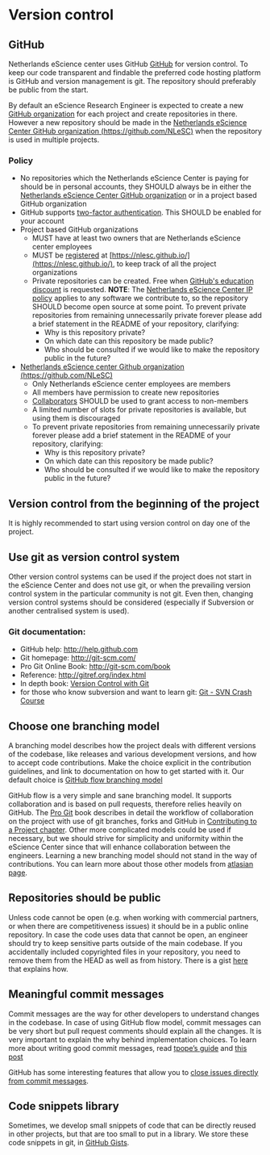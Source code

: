 # Version control

## GitHub

Netherlands eScience center uses GitHub [GitHub](https://www.github.com) for version control.
To keep our code transparent and findable the preferred code hosting platform is
GitHub and version management is git. The repository should preferably be public
from the start.

By default an eScience Research Engineer is expected to create a new [GitHub
organization](https://help.github.com/articles/creating-a-new-organization-account/)
for each project and create repositories in there.
However a new repository should be made in the [Netherlands eScience Center
GitHub organization (https://github.com/NLeSC)](https://github.com/NLeSC) when
the repository is used in multiple projects.

### Policy

* No repositories which the Netherlands eScience Center is paying for should be in
personal accounts, they SHOULD always be in either the [Netherlands eScience
Center GitHub organization](https://github.com/NLeSC) or in a project based
GitHub organization
* GitHub supports [two-factor
authentication](https://help.github.com/articles/about-two-factor-authentication/).
This SHOULD be enabled for your account
* Project based GitHub organizations
  * MUST have at least two owners that are Netherlands eScience center employees
  * MUST be [registered](https://github.com/NLeSC/nlesc.github.io#adding-an-github-organization) at [https://nlesc.github.io/](https://nlesc.github.io/), to keep track of all the project organizations
  * Private repositories can be created. Free when [GitHub's education discount](https://education.github.com/) is requested. **NOTE**: The [Netherlands eScience Center IP policy](https://www.esciencecenter.nl/nlesc_ip_policy_2017.pdf) applies to any software we contribute to, so the repository SHOULD become open source at some point. To prevent private repositories from remaining unnecessarily private forever please add a brief statement in the README of your repository, clarifying:
    * Why is this repository private?
    * On which date can this repository be made public?
    * Who should be consulted if we would like to make the repository public in the future?
* [Netherlands eScience center Github organization (https://github.com/NLeSC)](https://github.com/NLeSC)
  * Only Netherlands eScience center employees are members
  * All members have permission to create new repositories
  * [Collaborators](https://help.github.com/articles/inviting-collaborators-to-a-personal-repository/) SHOULD be used to grant access to non-members
  * A limited number of slots for private repositories is available, but using them is discouraged
  * To prevent private repositories from remaining unnecessarily private forever please add a brief statement in the README of your repository, clarifying:
    * Why is this repository private?
    * On which date can this repository be made public?
    * Who should be consulted if we would like to make the repository public in the future?

## Version control from the beginning of the project

It is highly recommended to start using version control on day one of the project.

## Use git as version control system

Other version control systems can be used if the project does not start in the
eScience Center and does not use git, or when the prevailing version control
system in the particular community is not git. Even then, changing version
control systems should be considered (especially if Subversion or another
centralised system is used).

### Git documentation:

* GitHub help: http://help.github.com
* Git homepage: http://git-scm.com/
* Pro Git Online Book: http://git-scm.com/book
* Reference: http://gitref.org/index.html
* In depth book: [Version Control with Git](http://www.amazon.com/Version-Control-Git-collaborative-development/dp/1449316387/ref=sr_1_1?ie=UTF8&qid=1347950111&sr=8-1&keywords=git)
* for those who know subversion and want to learn git: [Git - SVN Crash
Course](http://git-scm.com/course/svn.html)

## Choose one branching model

A branching model describes how the project deals with different versions of the codebase, like releases and various development versions, and how to accept code contributions.
Make the choice explicit in the contribution guidelines, and link to documentation on how to get started with it.
Our default choice is [GitHub flow branching model](https://guides.github.com/introduction/flow/)

GitHub flow is a very simple and sane branching model. It supports collaboration and is based on pull requests, therefore relies
heavily on GitHub. The [Pro Git](https://git-scm.com/doc) book describes in detail the workflow of collaboration on the project
with use of git branches,
forks and GitHub in [Contributing to a Project chapter](https://git-scm.com/book/en/v2/GitHub-Contributing-to-a-Project).
Other more complicated models could be used if necessary, but we should strive for simplicity and uniformity
within the eScience Center since that will enhance collaboration between the engineers. Learning a new branching model should not stand in the way
of contributions.
You can learn more about those other models from [atlasian page](https://www.atlassian.com/git/tutorials/comparing-workflows).

## Repositories should be public

Unless code cannot be open (e.g. when working with commercial partners, or when
there are competitiveness issues) it should be in a public online repository. In
case the code uses data that cannot be open, an engineer should try to keep
sensitive parts outside of the main codebase. If you accidentally included
copyrighted files in your repository, you need to remove them from the HEAD as
well as from history. There is a gist
[here](https://gist.github.com/jspaaks/df292d42ecbd5e28d4620f011c602b90) that
explains how.

## Meaningful commit messages

Commit messages are the way for other developers to understand changes in the
codebase. In case of using GitHub flow model, commit messages can be very short
but pull request comments should explain all the changes. It is very important
to explain the why behind implementation choices. To learn more about writing
good commit messages, read [tpope’s
guide](http://tbaggery.com/2008/04/19/a-note-about-git-commit-messages.html) and
[this post](http://who-t.blogspot.nl/2009/12/on-commit-messages.html)

GitHub has some interesting features that allow you to [close issues directly
from commit
messages](https://help.github.com/articles/closing-issues-via-commit-messages/).

## Code snippets library

Sometimes, we develop small snippets of code that can be directly reused in other projects, but that are too small to put in a library. We store these code snippets in git, in [GitHub Gists](https://gist.github.com/).
